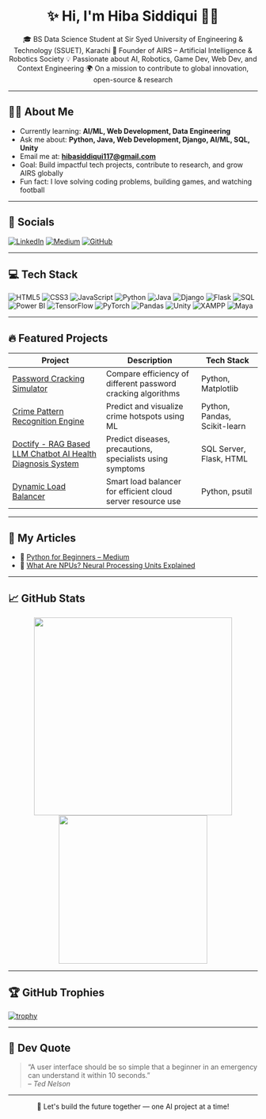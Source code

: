 <h1 align="center">✨ Hi, I'm Hiba Siddiqui 👩‍💻</h1>

<p align="center">
🎓 BS Data Science Student at Sir Syed University of Engineering & Technology (SSUET), Karachi  
🤖 Founder of AIRS – Artificial Intelligence & Robotics Society  
💡 Passionate about AI, Robotics, Game Dev, Web Dev, and Context Engineering  
🌍 On a mission to contribute to global innovation, open-source & research  
</p>

---

## 👩‍💻 About Me

-  Currently learning: **AI/ML, Web Development, Data Engineering**
-  Ask me about: **Python, Java, Web Development, Django, AI/ML, SQL, Unity**
-  Email me at: **hibasiddiqui117@gmail.com**
-  Goal: Build impactful tech projects, contribute to research, and grow AIRS globally
-  Fun fact: I love solving coding problems, building games, and watching football 

---

## 🔗 Socials

[![LinkedIn](https://img.shields.io/badge/LinkedIn-%230077B5.svg?style=for-the-badge&logo=linkedin&logoColor=white)](https://www.linkedin.com/in/hiba-siddiqui-108618290)
[![Medium](https://img.shields.io/badge/Medium-%2312100E.svg?style=for-the-badge&logo=medium&logoColor=white)](https://medium.com/@hibasiddiqui117)
[![GitHub](https://img.shields.io/badge/GitHub-%2312100E.svg?style=for-the-badge&logo=github&logoColor=white)](https://github.com/hibasiddiqui117)

---

## 💻 Tech Stack

![HTML5](https://img.shields.io/badge/HTML5-%23E34F26.svg?style=for-the-badge&logo=html5&logoColor=white)
![CSS3](https://img.shields.io/badge/CSS3-%231572B6.svg?style=for-the-badge&logo=css3&logoColor=white)
![JavaScript](https://img.shields.io/badge/JavaScript-%23323330.svg?style=for-the-badge&logo=javascript&logoColor=%23F7DF1E)
![Python](https://img.shields.io/badge/Python-%2314354C.svg?style=for-the-badge&logo=python&logoColor=white)
![Java](https://img.shields.io/badge/Java-%23ED8B00.svg?style=for-the-badge&logo=openjdk&logoColor=white)
![Django](https://img.shields.io/badge/Django-%23092E20.svg?style=for-the-badge&logo=django&logoColor=white)
![Flask](https://img.shields.io/badge/Flask-000000.svg?style=for-the-badge&logo=flask&logoColor=white)
![SQL](https://img.shields.io/badge/SQL-%2307405e.svg?style=for-the-badge&logo=mysql&logoColor=white)
![Power BI](https://img.shields.io/badge/PowerBI-F2C811?style=for-the-badge&logo=powerbi&logoColor=black)
![TensorFlow](https://img.shields.io/badge/TensorFlow-FF6F00?style=for-the-badge&logo=tensorflow&logoColor=white)
![PyTorch](https://img.shields.io/badge/PyTorch-EE4C2C?style=for-the-badge&logo=pytorch&logoColor=white)
![Pandas](https://img.shields.io/badge/Pandas-150458?style=for-the-badge&logo=pandas&logoColor=white)
![Unity](https://img.shields.io/badge/Unity-%23000000.svg?style=for-the-badge&logo=unity&logoColor=white)
![XAMPP](https://img.shields.io/badge/XAMPP-FB7A24?style=for-the-badge&logo=xampp&logoColor=white)
![Maya](https://img.shields.io/badge/Maya-00B1E7?style=for-the-badge&logo=autodesk&logoColor=white)

---

## 🔥 Featured Projects

| Project | Description | Tech Stack |
|--------|-------------|------------|
|  [Password Cracking Simulator](https://github.com/hibasiddiqui117/password-cracking-simulator) | Compare efficiency of different password cracking algorithms | Python, Matplotlib |
|  [Crime Pattern Recognition Engine](https://github.com/hibasiddiqui117/crime-pattern-recognition) | Predict and visualize crime hotspots using ML | Python, Pandas, Scikit-learn |
|  [Doctify - RAG Based LLM Chatbot AI Health Diagnosis System](https://github.com/hibasiddiqui117/Doctify) | Predict diseases, precautions, specialists using symptoms | SQL Server, Flask, HTML |
|  [Dynamic Load Balancer](https://github.com/hibasiddiqui117/dynamic-load-balancer) | Smart load balancer for efficient cloud server resource use | Python, psutil |

---

## 📝 My Articles

- 📘 [Python for Beginners – Medium](https://medium.com/@hibasiddiqui117)
- 🤖 [What Are NPUs? Neural Processing Units Explained](https://medium.com/@hibasiddiqui117)

---

## 📈 GitHub Stats

<div align="center">
  <img src="https://github-readme-stats.vercel.app/api?username=hibasiddiqui117&show_icons=true&theme=radical" width="400"/>
  <img src="https://github-readme-stats.vercel.app/api/top-langs/?username=hibasiddiqui117&layout=compact&theme=radical" width="300"/>
</div>

---

## 🏆 GitHub Trophies

[![trophy](https://github-profile-trophy.vercel.app/?username=hibasiddiqui117&theme=onedark&rank=SECRET,SSS,SS,S,A,B)](https://github.com/ryo-ma/github-profile-trophy)

---

## 💬 Dev Quote

> “A user interface should be so simple that a beginner in an emergency can understand it within 10 seconds.”  
> – *Ted Nelson*

---

<p align="center">🚀 Let's build the future together — one AI project at a time!</p>
